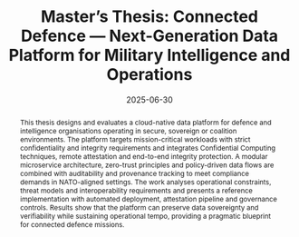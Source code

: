 ---
title: "Master’s Thesis: Connected Defence — Next-Generation Data Platform for Military Intelligence and Operations"

authors:
  - admin

date: '2025-06-30'
publishDate: '2025-06-25'

publication_types: ['thesis']

publication: University of the Bundeswehr Munich, Department of Computer Science, Institute for Software Technology
publication_short: UniBw M

abstract: >
  This thesis designs and evaluates a cloud-native data platform for defence and
  intelligence organisations operating in secure, sovereign or coalition
  environments. The platform targets mission-critical workloads with strict
  confidentiality and integrity requirements and integrates Confidential
  Computing techniques, remote attestation and end-to-end integrity protection.
  A modular microservice architecture, zero-trust principles and policy-driven
  data flows are combined with auditability and provenance tracking to meet
  compliance demands in NATO-aligned settings. The work analyses operational
  constraints, threat models and interoperability requirements and presents a
  reference implementation with automated deployment, attestation pipeline and
  governance controls. Results show that the platform can preserve data
  sovereignty and verifiability while sustaining operational tempo, providing a
  pragmatic blueprint for connected defence missions.

summary: >
  Cloud-native, zero-trust data platform for connected defence: Confidential
  Computing, remote attestation, integrity/audit and policy-driven governance
  for NATO-aligned operations.

tags:
  - Confidential Computing
  - Cloud-Native
  - Defence
  - Data Platform
  - Remote Attestation
  - Zero Trust
  - Data Sovereignty
  - Compliance

featured: true

links:
  - type: pdf
    url: "/files/20250625_MT_nxt-gen-data-platform_VP.pdf"
  - type: slides
    url: "/files/20250627_MT_Pres_VP.pdf"

image:
  caption: "Master’s Thesis at UniBw M, 2025"
  focal_point: "top"
  preview_only: false

projects:
  - master-thesis
---